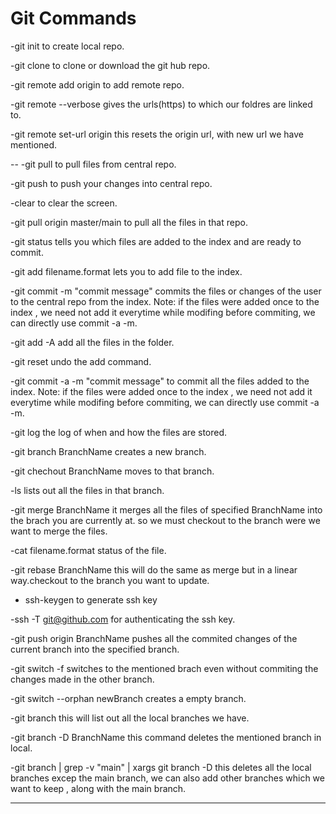 # Git Commands

-git init
to create local repo.

-git clone
to clone or download the git hub repo.

-git remote add origin <https link>
to add remote repo.

-git remote --verbose
gives the urls(https) to which our foldres are linked to.

-git remote set-url origin <https link>
this resets the origin url, with new url we have mentioned.

--
-git pull
to pull files from central repo.

-git push
to push your changes into central repo.

-clear
to clear the screen.

-git pull origin master/main
to pull all the files in that repo.

-git status
tells you which files are added to the index and are ready to commit.

-git add filename.format
lets you to add file to the index.

-git commit -m "commit message"
commits the files or changes of the user to the central repo from the index.
Note: if the files were added once to the index , we need not add it everytime while modifing before
commiting, we can directly use commit -a -m.

-git add -A
add all the files in the folder.

-git reset <file>
undo the add command.

-git commit -a -m "commit message"
to commit all the files added to the index.
Note: if the files were added once to the index , we need not add it everytime while modifing before
commiting, we can directly use commit -a -m.

-git log
the log of when and how the files are stored.

-git branch BranchName
creates a new branch.

-git chechout BranchName
moves to that branch.

-ls
lists out all the files in that branch.

-git merge BranchName
it merges all the files of specified BranchName into the brach you are currently at.
so we must checkout to the branch were we want to merge the files.

-cat filename.format
status  of the file.

-git rebase BranchName
this will do the same as merge but in a linear way.checkout to the branch you want to update.
 
- ssh-keygen
to generate ssh key

-ssh -T git@github.com
for authenticating the ssh key.

-git push origin BranchName
pushes all the commited changes of the current branch into the specified branch.

-git switch -f <branch-name>
switches to the mentioned brach even without commiting the changes made in the other branch.

-git switch --orphan newBranch
creates a empty branch.

-git branch
this will list out all the local branches we have.

-git branch -D BranchName
this command deletes the mentioned branch in local.

-git branch | grep -v "main" | xargs git branch -D
this deletes all the local branches excep the main branch, we can also add other branches which we want
to keep , along with the main branch.
__________________________ 






























